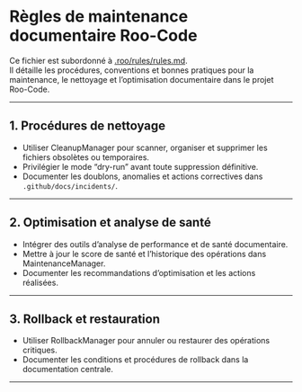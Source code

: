 # Règles de maintenance documentaire Roo-Code

Ce fichier est subordonné à [.roo/rules/rules.md](rules.md).  
Il détaille les procédures, conventions et bonnes pratiques pour la maintenance, le nettoyage et l’optimisation documentaire dans le projet Roo-Code.

---

## 1. Procédures de nettoyage

- Utiliser CleanupManager pour scanner, organiser et supprimer les fichiers obsolètes ou temporaires.
- Privilégier le mode “dry-run” avant toute suppression définitive.
- Documenter les doublons, anomalies et actions correctives dans `.github/docs/incidents/`.

---

## 2. Optimisation et analyse de santé

- Intégrer des outils d’analyse de performance et de santé documentaire.
- Mettre à jour le score de santé et l’historique des opérations dans MaintenanceManager.
- Documenter les recommandations d’optimisation et les actions réalisées.

---

## 3. Rollback et restauration

- Utiliser RollbackManager pour annuler ou restaurer des opérations critiques.
- Documenter les conditions et procédures de rollback dans la documentation centrale.

---